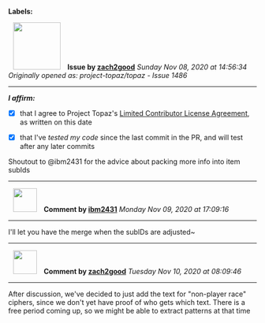 **Labels:**



<a href="https://github.com/zach2good"><img src="https://avatars3.githubusercontent.com/u/1389729?v=4" width="96" height="96" hspace="10"></img></a> **Issue by [zach2good](https://github.com/zach2good)**
_Sunday Nov 08, 2020 at 14:56:34_
_Originally opened as: project-topaz/topaz - Issue 1486_

----

<!-- place 'x' mark between square [] brackets to affirm: -->
**_I affirm:_**
- [x] that I agree to Project Topaz's [Limited Contributor License Agreement](http://project-topaz.com/blob/release/CONTRIBUTOR_AGREEMENT.md), as written on this date
- [x] that I've _tested my code_ since the last commit in the PR, and will test after any later commits

Shoutout to @ibm2431 for the advice about packing more info into item subIds



----
<a href="https://github.com/ibm2431"><img src="https://avatars3.githubusercontent.com/u/13112942?v=4" width="48" height="48" hspace="10"></img></a> **Comment by [ibm2431](https://github.com/ibm2431)**
_Monday Nov 09, 2020 at 17:09:16_

----

I'll let you have the merge when the subIDs are adjusted~


----
<a href="https://github.com/zach2good"><img src="https://avatars3.githubusercontent.com/u/1389729?v=4" width="48" height="48" hspace="10"></img></a> **Comment by [zach2good](https://github.com/zach2good)**
_Tuesday Nov 10, 2020 at 08:09:46_

----

After discussion, we've decided to just add the text for "non-player race" ciphers, since we don't yet have proof of who gets which text. There is a free period coming up, so we might be able to extract patterns at that time
